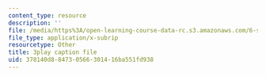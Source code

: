 ```yaml
---
content_type: resource
description: ''
file: /media/https%3A/open-learning-course-data-rc.s3.amazonaws.com/6-s897-machine-learning-for-healthcare-spring-2019/378140d884730566301416ba551fd938_0UFwGJe6ubg.srt
file_type: application/x-subrip
resourcetype: Other
title: 3play caption file
uid: 378140d8-8473-0566-3014-16ba551fd938
---
```

